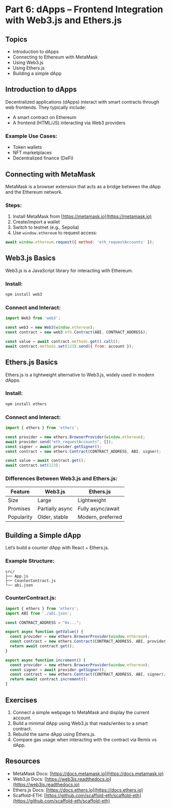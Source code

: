 # Part 6: dApps – Frontend Integration with Web3.js and Ethers.js

## Topics

* Introduction to dApps
* Connecting to Ethereum with MetaMask
* Using Web3.js
* Using Ethers.js
* Building a simple dApp

## Introduction to dApps

Decentralized applications (dApps) interact with smart contracts through web frontends. They typically include:

* A smart contract on Ethereum
* A frontend (HTML/JS) interacting via Web3 providers

### Example Use Cases:

* Token wallets
* NFT marketplaces
* Decentralized finance (DeFi)

## Connecting with MetaMask

MetaMask is a browser extension that acts as a bridge between the dApp and the Ethereum network.

### Steps:

1. Install MetaMask from [https://metamask.io](https://metamask.io)
2. Create/import a wallet
3. Switch to testnet (e.g., Sepolia)
4. Use `window.ethereum` to request access:

```javascript
await window.ethereum.request({ method: 'eth_requestAccounts' });
```

## Web3.js Basics

Web3.js is a JavaScript library for interacting with Ethereum.

### Install:

```bash
npm install web3
```

### Connect and Interact:

```javascript
import Web3 from 'web3';

const web3 = new Web3(window.ethereum);
const contract = new web3.eth.Contract(ABI, CONTRACT_ADDRESS);

const value = await contract.methods.get().call();
await contract.methods.set(123).send({ from: account });
```

## Ethers.js Basics

Ethers.js is a lightweight alternative to Web3.js, widely used in modern dApps.

### Install:

```bash
npm install ethers
```

### Connect and Interact:

```javascript
import { ethers } from 'ethers';

const provider = new ethers.BrowserProvider(window.ethereum);
await provider.send("eth_requestAccounts", []);
const signer = await provider.getSigner();
const contract = new ethers.Contract(CONTRACT_ADDRESS, ABI, signer);

const value = await contract.get();
await contract.set(123);
```

### Differences Between Web3.js and Ethers.js:

| Feature    | Web3.js         | Ethers.js         |
| ---------- | --------------- | ----------------- |
| Size       | Large           | Lightweight       |
| Promises   | Partially async | Fully async/await |
| Popularity | Older, stable   | Modern, preferred |

## Building a Simple dApp

Let’s build a counter dApp with React + Ethers.js.

### Example Structure:

```plaintext
src/
├── App.js
├── CounterContract.js
└── abi.json
```

### CounterContract.js:

```javascript
import { ethers } from 'ethers';
import ABI from './abi.json';

const CONTRACT_ADDRESS = "0x...";

export async function getValue() {
  const provider = new ethers.BrowserProvider(window.ethereum);
  const contract = new ethers.Contract(CONTRACT_ADDRESS, ABI, provider);
  return await contract.get();
}

export async function increment() {
  const provider = new ethers.BrowserProvider(window.ethereum);
  const signer = await provider.getSigner();
  const contract = new ethers.Contract(CONTRACT_ADDRESS, ABI, signer);
  return await contract.increment();
}
```

## Exercises

1. Connect a simple webpage to MetaMask and display the current account.
2. Build a minimal dApp using Web3.js that reads/writes to a smart contract.
3. Rebuild the same dApp using Ethers.js.
4. Compare gas usage when interacting with the contract via Remix vs dApp.

## Resources

* MetaMask Docs: [https://docs.metamask.io](https://docs.metamask.io)
* Web3.js Docs: [https://web3js.readthedocs.io](https://web3js.readthedocs.io)
* Ethers.js Docs: [https://docs.ethers.io](https://docs.ethers.io)
* Scaffold-ETH: [https://github.com/scaffold-eth/scaffold-eth](https://github.com/scaffold-eth/scaffold-eth)
